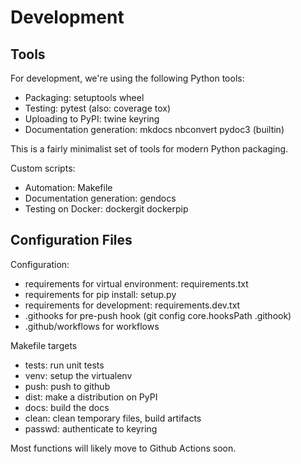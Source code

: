 # Development

## Tools

For development, we're using the following Python tools:

- Packaging: setuptools wheel
- Testing: pytest (also: coverage tox)
- Uploading to PyPI: twine keyring
- Documentation generation: mkdocs nbconvert pydoc3 (builtin)

This is a fairly minimalist set of tools for modern Python packaging.

Custom scripts:

- Automation: Makefile
- Documentation generation: gendocs
- Testing on Docker: dockergit dockerpip

## Configuration Files

Configuration:

- requirements for virtual environment: requirements.txt
- requirements for pip install: setup.py
- requirements for development: requirements.dev.txt
- .githooks for pre-push hook (git config core.hooksPath .githook)
- .github/workflows for workflows

Makefile targets

- tests: run unit tests
- venv: setup the virtualenv
- push: push to github
- dist: make a distribution on PyPI
- docs: build the docs
- clean: clean temporary files, build artifacts
- passwd: authenticate to keyring

Most functions will likely move to Github Actions soon.
